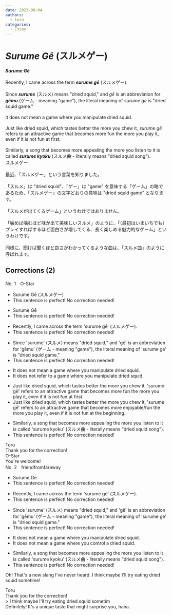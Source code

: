 ```yaml
---
date: 2023-08-04
authors:
  - toru
categories:
  - Essay
---
```


<h1 id="subject_show"><strong><em>Surume Gē</strong></em> (スルメゲー)</h1>
<div class="date" hidden>Aug 4, 2023 20:56</div>
<div id="post"><div id="body_show_ori">
<strong><em>Surume Gē</strong></em><br/><br/>Recently, I came across the term <strong><em>surume gē</em></strong> (スルメゲー).<br/><br/>Since <strong><em>surume</em></strong> (スルメ) means "dried squid," and <em>gē</em> is an abbreviation for <strong><em>gēmu</em></strong> (ゲーム - meaning "game"), the literal meaning of <em>surume ge</em> is "dried squid game."<br/><br/>It does not mean a game where you manipulate dried squid.<br/><br/>Just like dried squid, which tastes better the more you chew it, <em>surume gē</em> refers to an attractive game that becomes more fun the more you play it, even if it is not fun at first.<br/><br/>Similarly, a song that becomes more appealing the more you listen to it is called <strong><em>surume kyoku</em></strong> (スルメ曲 - literally means "dried squid song").
</div></div>

<!-- more -->

<div id="post_ja"><div id="body_show_mo">
スルメゲー<br/><br/>最近、「スルメゲー」という言葉を知りました。<br/><br/>「スルメ」は "dried squid"、「ゲー」は "game" を意味する「ゲーム」の略であるため、「スルメゲー」の文字どおりの意味は "dried squid game" となります。<br/><br/>「スルメが出てくるゲーム」というわけではありません。<br/><br/>「噛めば噛むほど味が出て美味しいスルメ」のように、「（最初はいまいちでも）プレイすればするほど面白さが増してくる、長く楽しめる魅力的なゲーム」というわけです。<br/><br/>同様に、聞けば聞くほど良さがわかってくるような曲は、「スルメ曲」のように呼ばれます。
</div></div>

## Corrections (2)
<div id="block"><div class="first_name"> No. 1　<span class="just_name">O-Star</span></div><div id="block2">
<ul class="correction_field">
<li class="incorrect">Surume Gē (スルメゲー)</li>
<li class="corrected perfect">This sentence is perfect! No correction needed!</li>
</ul>
<ul class="correction_field">
<li class="incorrect">Surume Gē</li>
<li class="corrected perfect">This sentence is perfect! No correction needed!</li>
</ul>
<ul class="correction_field">
<li class="incorrect">Recently, I came across the term 'surume gē' (スルメゲー).</li>
<li class="corrected perfect">This sentence is perfect! No correction needed!</li>
</ul>
<ul class="correction_field">
<li class="incorrect">Since 'surume' (スルメ) means "dried squid," and 'gē' is an abbreviation for 'gēmu' (ゲーム - meaning "game"), the literal meaning of 'surume ge' is "dried squid game."</li>
<li class="corrected perfect">This sentence is perfect! No correction needed!</li>
</ul>
<ul class="correction_field">
<li class="incorrect">It does not mean a game where you manipulate dried squid.</li>
<li class="corrected correct">
It does not <span class="f_bold">refer to</span> a game where you manipulate dried squid.
</li>
</ul>
<ul class="correction_field">
<li class="incorrect">Just like dried squid, which tastes better the more you chew it, 'surume gē' refers to an attractive game that becomes more fun the more you play it, even if it is not fun at first.</li>
<li class="corrected correct">
Just like dried squid, which tastes better the more you chew it, 'surume gē' refers to an attractive game that becomes more <span class="f_blue">enjoyable/fun</span> the more you play it, even if it is not fun at <span class="f_bold">the beginning.</span>
</li>
</ul>
<ul class="correction_field">
<li class="incorrect">Similarly, a song that becomes more appealing the more you listen to it is called 'surume kyoku' (スルメ曲 - literally means "dried squid song").</li>
<li class="corrected perfect">This sentence is perfect! No correction needed!</li>
</ul>
</div><div class="name"><span class="just_name">Toru</span><br>
Thank you for the correction!
</div>
<div class="name"><span class="just_name">O-Star</span><br>
You're welcome!
</div>
</div>
<div id="block"><div class="first_name"> No. 2　<span class="just_name">friendfromfaraway</span></div><div id="block2">
<ul class="correction_field">
<li class="incorrect">Surume Gē</li>
<li class="corrected perfect">This sentence is perfect! No correction needed!</li>
</ul>
<ul class="correction_field">
<li class="incorrect">Recently, I came across the term 'surume gē' (スルメゲー).</li>
<li class="corrected perfect">This sentence is perfect! No correction needed!</li>
</ul>
<ul class="correction_field">
<li class="incorrect">Since 'surume' (スルメ) means "dried squid," and 'gē' is an abbreviation for 'gēmu' (ゲーム - meaning "game"), the literal meaning of 'surume ge' is "dried squid game."</li>
<li class="corrected perfect">This sentence is perfect! No correction needed!</li>
</ul>
<ul class="correction_field">
<li class="incorrect">It does not mean a game where you manipulate dried squid.</li>
<li class="corrected correct">
It does not mean a game where you control a dried squid.
</li>
</ul>
<ul class="correction_field">
<li class="incorrect">Similarly, a song that becomes more appealing the more you listen to it is called 'surume kyoku' (スルメ曲 - literally means "dried squid song").</li>
<li class="corrected perfect">This sentence is perfect! No correction needed!</li>
</ul>
<p class="comment_small">
 Oh! That's a new slang I've never heard. I think maybe I'll try eating dried squid sometime!
</p>

</div><div class="name"><span class="just_name">Toru</span><br>
Thank you for the correction!<br/>&gt; I think maybe I'll try eating dried squid sometim<br/>Definitely! It's a unique taste that might surprise you, haha.
</div>
</div>
